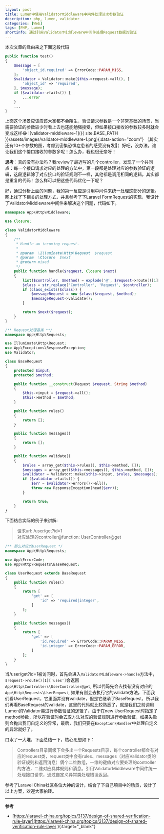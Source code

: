 ```yaml
---
layout: post
title: Lumen中使用ValidatorMiddleware中间件处理请求参数验证
description: php, lumen, validator
categories: [Web]
tags: [PHP, Lumen]
shortinfo: 通过引用ValidatorMiddleware中间件处理Request数据的验证
---
```


本次文章的缘由来之下面这段代码
```php
public function test()
{
    $message = [
        'object_id.required' => ErrorCode::PARAM_MISS,
    ];
    $validator = Validator::make($this->request->all(), [
        'object_id' => 'required',
    ], $message);
    if ($validator->fails()) {
        ...error
    }
    ...
}
```

上面这个场景应该应该大家都不会陌生，验证请求参数是一个非常基础的场景，当需要验证的参数较少时看上去也还能勉强接受，但如果接口接收的参数较多时就会变成这样😂
![validator-middleware-1]({{ site.BASE_PATH }}/assets/images/validator-middleware-1.png){:data-action="zoom"}
（其实还有10+个参数的图，考虑到密集恐惧症患者的感受没有发🙂）好吧，没办法。谁让我们这个接口接收的参数多呢！怎么办，我也很无奈呀！

**思考**：真的没有办法吗？我review了最近写的几个controller，发现了一个共同点：每一个接口请求对应的处理的方法中，第一段都是处理对应的参数验证的逻辑，这段逻辑除了对应接口的验证规则不一样，其他都是调用相同的逻辑。其实都是重复的代码！怎么样可以把这些代码优化一下呢？

好，通过分析上面的问题，我的第一反应是引用中间件来统一处理这部分的逻辑。网上找了下相关的处理方式，并且参考了下Laravel FormRequest的实现，我设计了ValidatorMiddleware中间件来解决这个问题，代码如下。
```php
namespace App\Http\Middleware;

use Closure;

class ValidatorMiddleware
{
    /**
     * Handle an incoming request.
     *
     * @param  \Illuminate\Http\Request  $request
     * @param  \Closure  $next
     * @return mixed
     */
    public function handle($request, Closure $next)
    {
        list($controller, $method) = explode('@', $request->route()[1]['uses']);
        $class = str_replace('Controller', 'Request', $controller);
        if (class_exists($class)) {
            $messageRequest = new $class($request, $method);
            $messageRequest->validate();
        }

        return $next($request);
    }
}
```

```php
/** Request处理基类 **/
namespace App\Http\Requests;

use Illuminate\Http\Request;
use App\Exceptions\ResponseException;
use Validator;

class BaseRequest
{
    protected $input;
    protected $method;

    public function __construct(Request $request, String $method)
    {
        $this->input = $request->all();
        $this->method = $method;
    }

    public function rules()
    {
        return [];
    }

    public function messages()
    {
        return [];
    }

    public function validate()
    {
        $rules = array_get($this->rules(), $this->method, []);
        $messages = array_get($this->messages(), $this->method, []);
        $validator = Validator::make($this->input, $rules, $messages);
        if ($validator->fails()) {
            $err = $validator->errors()->all();
            throw new ResponseException(head($err));
        }

        return true;
    }
}
```

下面结合实际的例子来讲解:
> 请求url: /user/get?id=1 <br />
> 对应处理的controller@function: UserController@get <br />

```php
/** 那么对应的UserRequest */
namespace App\Http\Requests;

use App\ErrorCode;
use App\Http\Requests\BaseRequest;

class UserRequest extends BaseRequest
{
    public function rules()
    {
        return [
            'get' => [
                'id' => 'required|integer',
            ]
        ];
    }

    public function messages()
    {
        return [
            'get' => [
                'id.required' => ErrorCode::PARAM_MISS,
                'id.integer' => ErrorCode::PARAM_ERROR,
            ]
        ];
    }
}
```

当/user/get?id=1被访问时，首先会进入```ValidatorMiddleware->handle```方法中，```$request->route()[1]['uses']```会返回```App\Http\Controllers\UserController@get```, 所以代码先会去找有没有对应的```App\Http\Requests\UserRequest```, 如果有则会去执行它的validate方法。下面我们看UserRequest，它里面并没有validate，但是它继承了BaseRequest，所以我们再看BaseRequest的validate，这里的代码就比较熟悉了，就是我们之前调用Lumen的Validator类进行参数验证的逻辑了，由于在new UserRequest时指定了method参数，所以在验证时会去取方法对应的验证规则进行参数验证，如果失败则会抛出我们自定义的异常，最后，我们只要在```Exception\Handler```中处理自定义的异常就好了。

口水了一大堆，下面总结一下，核心思想如下：
> Controllers目录同级下会多出一个Requests目录，每个controller都会有对应的request类，request类中会有rules、messages（对应Validator类的验证规则和返回消息）俩个二维数组，一维的键值对应要处理的controller的方法，二维对应具体规则和消息。引用ValidatorMiddleware中间件统一处理接口请求，通过自定义异常类处理错误返回。

参考了Laravel China社区各位大神的设计，结合了下自己项目中的场景，设计了以上方案，欢迎大家拍砖。

---

**参考**

* [https://laravel-china.org/topics/3137/design-of-shared-verification-rule-layer](https://laravel-china.org/topics/3137/design-of-shared-verification-rule-layer ){:target="_blank"}